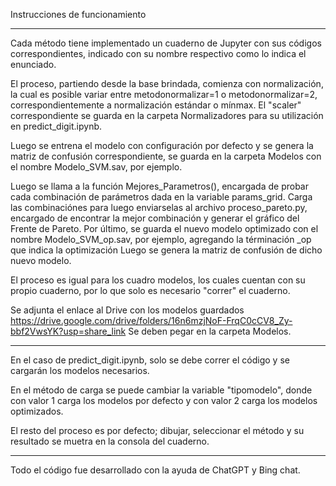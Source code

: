 Instrucciones de funcionamiento
**********************************

Cada método tiene implementado un cuaderno de Jupyter con sus códigos correspondientes, indicado con su nombre respectivo como lo indica el enunciado.

El proceso, partiendo desde la base brindada, comienza con normalización, la cual es posible variar entre metodonormalizar=1 o metodonormalizar=2, correspondientemente a normalización estándar o mínmax.
El "scaler" correspondiente se guarda en la carpeta Normalizadores para su utilización en predict_digit.ipynb.

Luego se entrena el modelo con configuración por defecto y se genera la matriz de confusión correspondiente, se guarda en la carpeta Modelos con el nombre Modelo_SVM.sav, por ejemplo.

Luego se llama a la función Mejores_Parametros(), encargada de probar cada combinación de parámetros dada en la variable params_grid.
Carga las combinaciónes para luego enviarselas al archivo proceso_pareto.py, encargado de encontrar la mejor combinación y generar el gráfico del Frente de Pareto.
Por último, se guarda el nuevo modelo optimizado con el nombre Modelo_SVM_op.sav, por ejemplo, agregando la términación _op que indica la optimización
Luego se genera la matriz de confusión de dicho nuevo modelo.

El proceso es igual para los cuadro modelos, los cuales cuentan con su propio cuaderno, por lo que solo es necesario "correr" el cuaderno.

Se adjunta el enlace al Drive con los modelos guardados https://drive.google.com/drive/folders/16n6mzjNoF-FrqC0cCV8_Zy-bbf2VwsYK?usp=share_link
Se deben pegar en la carpeta Modelos.

*******************************

En el caso de predict_digit.ipynb, solo se debe correr el código y se cargarán los modelos necesarios.

En el método de carga se puede cambiar la variable "tipomodelo", donde con valor 1 carga los modelos por defecto y con valor 2 carga los modelos optimizados.

El resto del proceso es por defecto; dibujar, seleccionar el método y su resultado se muetra en la consola del cuaderno.

****************************

Todo el código fue desarrollado con la ayuda de ChatGPT y Bing chat.

